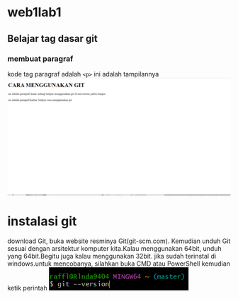 # web1lab1
## Belajar tag dasar git

### membuat paragraf
kode tag paragraf adalah `<p>`
ini adalah tampilannya
![Gambar 1](screenshot/ss1.png)
# instalasi git
download Git, buka website resminya Git(git-scm.com).
Kemudian unduh Git sesuai dengan arsitektur komputer kita.Kalau menggunakan 64bit, unduh yang 64bit.Begitu juga kalau menggunakan 32bit.
jika sudah terinstal di windows.untuk mencobanya, silahkan buka CMD atau PowerShell kemudian ketik perintah
![Gambar 2](screenshot/ss2.png)